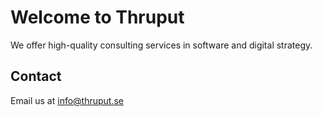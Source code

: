 # Welcome to Thruput

We offer high-quality consulting services in software and digital strategy.

## Contact
Email us at [info@thruput.se](mailto:info@thruput.se)

